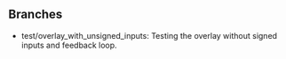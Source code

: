 ## Branches


- test/overlay_with_unsigned_inputs: Testing the overlay without signed inputs and feedback loop.


